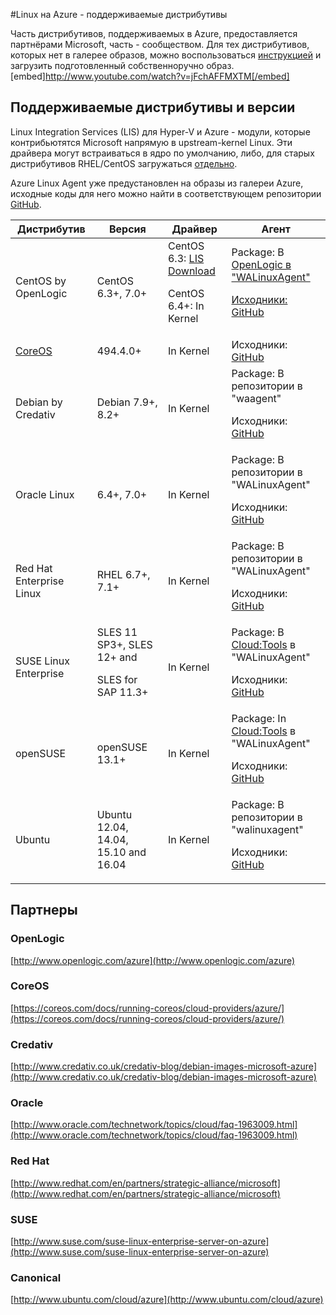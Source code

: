#Linux на Azure - поддерживаемые дистрибутивы

Часть дистрибутивов, поддерживаемых в Azure, предоставляется партнёрами Microsoft, часть - сообществом. Для тех дистрибутивов, которых нет в галерее образов, можно воспользоваться [инструкцией](virtual-machines-linux-classic-create-upload-vhd.md) и загрузить подготовленный собственноручно образ. 
[embed]http://www.youtube.com/watch?v=jFchAFFMXTM[/embed]
## Поддерживаемые дистрибутивы и версии ##

Linux Integration Services (LIS) для Hyper-V и Azure - модули, которые контрибьютятся Microsoft напрямую в upstream-kernel Linux. Эти драйвера могут встраиваться в ядро по умолчанию, либо, для старых дистрибутивов RHEL/CentOS загружаться [отдельно](http://go.microsoft.com/fwlink/?LinkID=403033&clcid=0x409). 

Azure Linux Agent уже предустановлен на образы из галереи Azure, исходные коды для него можно найти в соответствующем репозитории [GitHub](https://github.com/azure/walinuxagent).

Дистрибутив|Версия|Драйвер|Агент
---|---|---|---
CentOS by OpenLogic |CentOS 6.3+, 7.0+| CentOS 6.3: [LIS Download](http://go.microsoft.com/fwlink/?LinkID=403033&clcid=0x409)<p>CentOS 6.4+: In Kernel|Package: В <a href="http://olcentgbl.trafficmanager.net/openlogic/6/openlogic/x86_64/RPMS/">OpenLogic в "WALinuxAgent"<p><p>Исходники: [GitHub](https://github.com/Azure/WALinuxAgent)
[CoreOS](https://coreos.com/docs/running-coreos/cloud-providers/azure/)|494.4.0+ |In Kernel|Исходники: [GitHub](https://github.com/coreos/coreos-overlay/tree/master/app-emulation/wa-linux-agent)
Debian by Credativ |Debian 7.9+, 8.2+|In Kernel|Package: В репозитории в "waagent" <p><p>Исходники: [GitHub](https://github.com/Azure/WALinuxAgent)
Oracle Linux| 6.4+, 7.0+|In Kernel|Package: В репозитории в "WALinuxAgent"<p><p>Исходники: [GitHub](http://go.microsoft.com/fwlink/p/?LinkID=250998)
Red Hat Enterprise Linux |RHEL 6.7+, 7.1+|In Kernel|Package: В репозитории в "WALinuxAgent" <p><p>Исходники: [GitHub](https://github.com/Azure/WALinuxAgent)
SUSE Linux Enterprise |SLES 11 SP3+, SLES 12+ and  <p><p> SLES for SAP 11.3+ |In Kernel|Package: В [Cloud:Tools](https://build.opensuse.org/project/show/Cloud:Tools) в "WALinuxAgent"<p><p>Исходники: [GitHub](http://go.microsoft.com/fwlink/p/?LinkID=250998)
openSUSE |openSUSE 13.1+|In Kernel|Package: In [Cloud:Tools](https://build.opensuse.org/project/show/Cloud:Tools) в "WALinuxAgent" <p><p>Исходники: [GitHub](https://github.com/Azure/WALinuxAgent)
Ubuntu|Ubuntu 12.04, 14.04, 15.10 and 16.04|In Kernel|Package: В репозитории в "walinuxagent" <p><p>Исходники: [GitHub](https://github.com/Azure/WALinuxAgent)
## Партнеры

### OpenLogic
[http://www.openlogic.com/azure](http://www.openlogic.com/azure)

### CoreOS
[https://coreos.com/docs/running-coreos/cloud-providers/azure/](https://coreos.com/docs/running-coreos/cloud-providers/azure/)


### Credativ
[http://www.credativ.co.uk/credativ-blog/debian-images-microsoft-azure](http://www.credativ.co.uk/credativ-blog/debian-images-microsoft-azure)

### Oracle
[http://www.oracle.com/technetwork/topics/cloud/faq-1963009.html](http://www.oracle.com/technetwork/topics/cloud/faq-1963009.html)

### Red Hat
[http://www.redhat.com/en/partners/strategic-alliance/microsoft](http://www.redhat.com/en/partners/strategic-alliance/microsoft)

### SUSE
[http://www.suse.com/suse-linux-enterprise-server-on-azure](http://www.suse.com/suse-linux-enterprise-server-on-azure)

### Canonical
[http://www.ubuntu.com/cloud/azure](http://www.ubuntu.com/cloud/azure)
